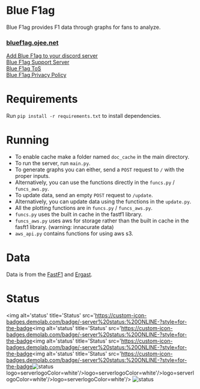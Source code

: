 # Blue F1ag

Blue F1ag provides F1 data through graphs for fans to analyze.

### [bluef1ag.ojee.net](https://bluef1ag.ojee.net)

[Add Blue F1ag to your discord server](https://discord.com/oauth2/authorize?client_id=892359806898303036&permissions=534723947584&scope=bot)  
[Blue F1ag Support Server](https://discord.com/invite/uXY5Va4Jbb)  
[Blue F1ag ToS](https://bluef1ag.ojee.net/tos)  
[Blue F1ag Privacy Policy](https://bluef1ag.ojee.net/priv)  

# Requirements

Run `pip install -r requirements.txt` to install dependencies.

# Running

- To enable cache make a folder named `doc_cache` in the main directory.
- To run the server, run `main.py`.
- To generate graphs you can either, send a `POST` request to `/` with the proper inputs.
- Alternatively, you can use the functions directly in the `funcs.py` / `funcs_aws.py`.
- To update data, send an empty `POST` request to `/update`.
- Alternatively, you can update data using the functions in the `update.py`.
- All the plotting functions are in `funcs.py` / `funcs_aws.py`.
- `funcs.py` uses the built in cache in the fastf1 library.
- `funcs_aws.py` uses aws for storage rather than the built in cache in the fasft1 library. (warning: innacurate data)
- `aws_api.py` contains functions for using aws s3.

# Data

Data is from the [FastF1](https://github.com/theOehrly/Fast-F1) and [Ergast](https://ergast.com/mrd/).

# Status

<img alt='status' title='Status' src='https://custom-icon-badges.demolab.com/badge/-server%20status:%20ONLINE-?style=for-the-badge<img alt='status' title='Status' src='https://custom-icon-badges.demolab.com/badge/-server%20status:%20ONLINE-?style=for-the-badge<img alt='status' title='Status' src='https://custom-icon-badges.demolab.com/badge/-server%20status:%20ONLINE-?style=for-the-badge<img alt='status' title='Status' src='https://custom-icon-badges.demolab.com/badge/-server%20status:%20ONLINE-?style=for-the-badge<img alt='status' title='Status' src='https://custom-icon-badges.demolab.com/badge/-server%20status:%20ONLINE-?style=for-the-badge<!-- health-status -->logo=server<!-- health-status -->logoColor=white'/>logo=server<!-- health-status -->logoColor=white'/>logo=server<!-- health-status -->logoColor=white'/>logo=server<!-- health-status -->logoColor=white'/>logo=server<!-- health-status -->logoColor=white'/>
<img alt="status" title="Status" src="https://custom-icon-badges.demolab.com/badge/-server status: offline-aa0000?style=for-the-badge&logo=server&logoColor=white%22"/></a>

